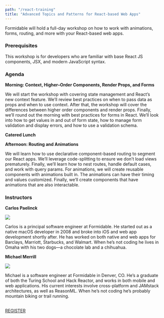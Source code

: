 ```yaml
---
path: "/react-training"
title: "Advanced Topics and Patterns for React-based Web Apps"
---
```

Formidable will hold a full-day workshop on how to work with animations, forms, routing, and more with your React-based web apps.

### Prerequisites

This workshop is for developers who are familiar with base React JS components, JSX, and modern JavaScript syntax.

### Agenda

**Morning: Context, Higher–Order Components, Render Props, and Forms**

We will start the workshop with covering state management and React’s new context feature. We’ll review best practices on when to pass data as props and when to use context. After that, the workshop will cover the differences between higher order components and render props. Finally, we’ll round out the morning with best practices for forms in React. We’ll look into how to get values in and out of form state, how to manage form validation and display errors, and how to use a validation schema.

**Catered Lunch**

**Afternoon: Routing and Animations**

We will learn how to use declarative component-based routing to segment our React apps. We’ll leverage code-splitting to ensure we don’t load views prematurely. Finally, we’ll learn how to nest routes, handle default cases, and work with query params. For animations, we will create reusable components with animations built in. The animations can have their timing and values customized. Finally, we’ll create components that have animations that are also interactable.

### Instructors

**Carlos Paelinck**

<img src="/carlos-paelinck.png" class="avatar"/>

Carlos is a principal software engineer at Formidable. He started out as a native macOS developer in 2008 and broke into iOS and web app development shortly after. He has worked on both native and web apps for Barclays, Marriott, Starbucks, and Walmart. When he’s not coding he lives in Omaha with his two dogs—a chocolate lab and a chihuahua.

**Michael Merrill**

<img src="/michael-merrill.jpg" class="avatar"/>

Michael is a software engineer at Formidable in Denver, CO. He’s a graduate of both the Turing School and Hack Reactor, and works in both mobile and web applications. His current interests involve cross-platform and JAMstack architectures, as well as ReasonML. When he’s not coding he’s probably mountain biking or trail running.

<p><br/><a class="cta" href="https://ti.to/event-loop/cascadiajs-2018">REGISTER</a></p>
